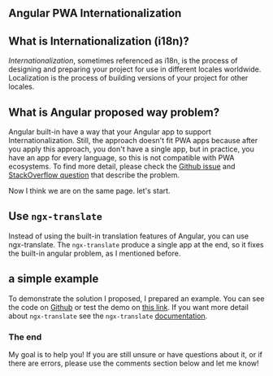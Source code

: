 ## Angular PWA Internationalization

## What is Internationalization (i18n)?

*Internationalization*, sometimes referenced as i18n, is the process of designing and preparing your project for use in different locales worldwide. Localization is the process of building versions of your project for other locales.
## What is Angular proposed way problem?
Angular built-in have a way that your Angular app to support Internationalization. Still, the approach doesn't fit PWA apps because after you apply this approach, you don't have a single app, but in practice, you have an app for every language, so this is not compatible with PWA ecosystems. To find more detail, please check the [Github issue](https://github.com/angular/angular/issues/43796) and [StackOverflow question](https://stackoverflow.com/questions/61532813/how-to-enable-installation-of-the-multi-language-angular-pwa-with-single-service) that describe the problem.

Now I think we are on the same page. let's start.
## Use `ngx-translate`
Instead of using the built-in translation features of Angular, you can use ngx-translate.
The `ngx-translate` produce a single app at the end, so it fixes the built-in angular problem, as I mentioned before.

## a simple example
To demonstrate the solution I proposed, I prepared an example. You can see the code on [Github](https://github.com/behroozbc/pwa-translate-dome) or test the demo on [this link](https://behroozbc.github.io/pwa-translate-dome/). If you want more detail about `ngx-translate` see the `ngx-translate` [documentation](https://github.com/ngx-translate/core).

### The end

My goal is to help you! If you are still unsure or have questions about it, or if there are errors, please use the comments section below and let me know!